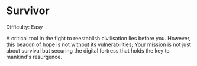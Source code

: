 # Survivor

Difficulty: Easy

A critical tool in the fight to reestablish civilisation lies before you. However, this beacon of hope is not without its vulnerabilities; Your mission is not just about survival but securing the digital fortress that holds the key to mankind's resurgence.